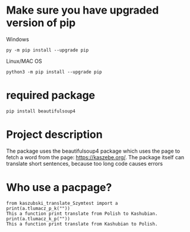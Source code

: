 
# Make sure you have upgraded version of pip
Windows
```
py -m pip install --upgrade pip
```

Linux/MAC OS
```
python3 -m pip install --upgrade pip
```
# required package
```
pip install beautifulsoup4
```
# Project description
The package uses the beautifulsoup4 package which uses the page to fetch a word from the page: https://kaszebe.org/.
The package itself can translate short sentences, because too long code causes errors
# Who use a pacpage?
```
from kaszubski_translate_Szymtest import a
print(a.tlumacz_p_k(""))
This a function print translate from Polish to Kashubian.
print(a.tlumacz_k_p(""))
This a function print translate from Kashubian to Polish.

```